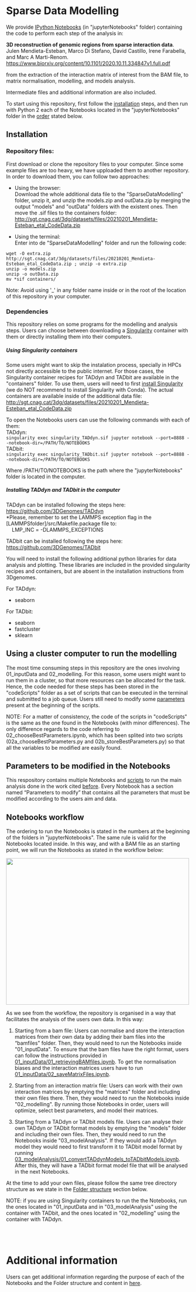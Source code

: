 # Sparse Data Modelling
We provide [IPython Notebooks](https://jupyter.org/) (in "jupyterNotebooks" folder) containing the code to perform each step of the analysis in:  
    
**3D reconstruction of genomic regions from sparse interaction data**.  
Julen Mendieta-Esteban, Marco Di Stefano, David Castillo, Irene Farabella, and Marc A Marti-Renom.  
https://www.biorxiv.org/content/10.1101/2020.10.11.334847v1.full.pdf  
  
from the extraction of the interaction matrix of interest from the BAM file, to matrix normalisation, modelling, and models analysis.  

Intermediate files and additional information are also included.

To start using this repository, first follow the [installation](#installation) steps, and then run with Python 2 each of the Notebooks located in the "jupyterNotebooks" folder in the [order](#notebooks-workflow) stated below. 

## Installation
### Repository files:
First download or clone the repository files to your computer. Since some example files are too heavy, we have upploaded them to another repository. In order to download them, you can follow two approaches:  
- Using the browser:  
Download the whole additional data file to the "SparseDataModelling" folder, unzip it, and unzip the models.zip and outData.zip by merging the output "models" and "outData" folders with the existent ones. Then move the .sif files to the containers folder:  
http://sgt.cnag.cat/3dg/datasets/files/20210201_Mendieta-Esteban_etal_CodeData.zip  
  
- Using the terminal:  
Enter into de "SparseDataModelling" folder and run the following code:
```
wget -O extra.zip http://sgt.cnag.cat/3dg/datasets/files/20210201_Mendieta-Esteban_etal_CodeData.zip ; unzip -o extra.zip
unzip -o models.zip   
unzip -o outData.zip   
mv *sif containers/
```

Note: Avoid using '_' in any folder name inside or in the root of the location of this repository in your computer.  
  
### Dependencies
This repository relies on some programs for the modelling and analysis steps. Users can choose between downloading a [Singularity](https://sylabs.io/) container with them or directly installing them into their computers.  
##### Using Singularity containers
Some users might want to skip the instalation process, specially in HPCs not directly accessible to the public internet. For those cases, the Singularity container recipes for TADdyn and TADbit are available in the "containers" folder. To use them, users will need to first [install Singularity](https://sylabs.io/guides/3.6/admin-guide/installation.html) (we do NOT recommend to install Singularity with Conda). The actual containers are available inside of the additional data file:   
http://sgt.cnag.cat/3dg/datasets/files/20210201_Mendieta-Esteban_etal_CodeData.zip  
    
To open the Notebooks users can use the following commands with each of them:  
TADdyn:  
`singularity exec singularity_TADdyn.sif jupyter notebook --port=8888 --notebook-dir=/PATH/TO/NOTEBOOKS`  
TADbit:  
`singularity exec singularity_TADbit.sif jupyter notebook --port=8888 --notebook-dir=/PATH/TO/NOTEBOOKS` 
  
Where /PATH/TO/NOTEBOOKS is the path where the "jupyterNotebooks" folder is located in the computer.

##### Installing TADdyn and TADbit in the computer
TADdyn can be installed following the steps here:  
https://github.com/3DGenomes/TADdyn  
\*Please, remember to set the LAMMPS exception flag in the [LAMMPSfolder]/src/Makefile.package file to:  
&nbsp;&nbsp;&nbsp;&nbsp;LMP_INC = -DLAMMPS_EXCEPTIONS  

TADbit can be installed following the steps here:  
https://github.com/3DGenomes/TADbit  
  
You will need to install the following additional python libraries for data analysis and plotting. These libraries are included in the provided singularity recipes and containers, but are absent in the installation instructions from 3Dgenomes.  
  
For TADdyn:  
- seaborn  
    
For TADbit:  
- seaborn  
- fastcluster  
- sklearn  
 
## Using a cluster computer to run the modelling
The most time consuming steps in this repository are the ones involving 01_inputData and 02_modelling. For this reason, some users might want to run them in a cluster, so that more resources can be allocated for the task. Hence, the code needed for these steps has been stored in the "codeScripts" folder as a set of scripts that can be executed in the terminal and submitted to a job queue. Users still need to modify some [parameters](#parameters-to-be-modified-in-the-notebooks) present at the beginning of the scripts.

NOTE: For a matter of consistency, the code of the scripts in "codeScripts" is the same as the one found in the Notebooks (with minor differences). The only difference regards to the code referring to 02_chooseBestParameters.ipynb, which has been splited into two scripts (02a_chooseBestParameters.py and 02b_storeBestParameters.py) so that all the variables to be modified are easily found.

## Parameters to be modified in the Notebooks
This respository contains multiple Notebooks and [scripts](using-a-cluster-computer-to-run-the-modelling) to run the main analysis done in the work cited [before](#sparse-data-modelling). Every Notebook has a section named “Parameters to modify” that contains all the parameters that must be modified according to the users aim and data. 
  
  
## Notebooks workflow
The ordering to run the Notebooks is stated in the numbers at the beginning of the folders in "jupyterNotebooks". The same rule is valid for the Notebooks located inside. In this way, and with a BAM file as an starting point, we will run the Notebooks as stated in the workflow below:  

<img src="https://github.com/julenmendieta/SparseDataModelling/blob/main/misc/scriptsFlow.jpeg" width="500" height="400">

As we see from the workflow, the repository is organised in a way that facilitates the analysis of the users own data. In this way:  
1. Starting from a bam file: Users can normalise and store the interaction matrices from their own data by adding their bam files into the “bamfiles” folder. Then, they would need to run the Notebooks inside "01_inputData". To ensure that the bam files have the right format, users can follow the instructions provided in <ins>01_inputData/01_retrievingBAMfiles.ipynb</ins>. To get the normalisation biases and the interaction matrices users have to run <ins>01_inputData/02_saveMatrixFiles.ipynb</ins>.  

2. Starting from an interaction matrix file: Users can work with their own interaction matrices by emptying the "matrices" folder and including their own files there. Then, they would need to run the Notebooks inside "02_modelling". By running those Notebooks in order, users will optimize, select best parameters, and model their matrices.

3. Starting from a TADdyn or TADbit models file. Users can analyse their own TADdyn or TADbit format models by emptying the "models" folder and including their own files. Then, they would need to run the Notebooks inside "03_modelAnalysis". If they would add a TADdyn model they would need to first transform it to TADbit model format by running <ins>03_modelAnalysis/01_convertTADdynModels_toTADbitModels.ipynb</ins>. After this, they will have a TADbit format model file that will be analysed in the next Notebooks. 
   
At the time to add your own files, please follow the same tree directory structure as we state in the [Folder structure](https://github.com/julenmendieta/SparseDataModelling/blob/main/extraInformation.md#folder-structure-and-content) section below.  

NOTE: if you are using Singularity containers to run the the Notebooks, run the ones located in "01_inputData  and in "03_modelAnalysis" using the container with TADbit, and the ones located in "02_modelling" using the container with TADdyn.
    
&nbsp;&nbsp;    
&nbsp;&nbsp;
&nbsp;&nbsp;
&nbsp;&nbsp;
&nbsp;&nbsp;
# Additional information
Users can get additional information regarding the purpose of each of the Notebooks and the Folder structure and content in [here](https://github.com/julenmendieta/SparseDataModelling/blob/main/extraInformation.md).
